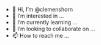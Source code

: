 - 👋 Hi, I’m @clemenshorn
- 👀 I’m interested in ...
- 🌱 I’m currently learning ...
- 💞️ I’m looking to collaborate on ...
- 📫 How to reach me ...

<!---
clemenshorn/clemenshorn is a ✨ special ✨ repository because its `README.md` (this file) appears on your GitHub profile.
You can click the Preview link to take a look at your changes.
--->
